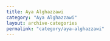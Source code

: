 ```yaml
---
title: Aya Alghazzawi
category: "Aya Alghazzawi"
layout: archive-categories
permalink: "category/aya-alghazzawi"
---
```

